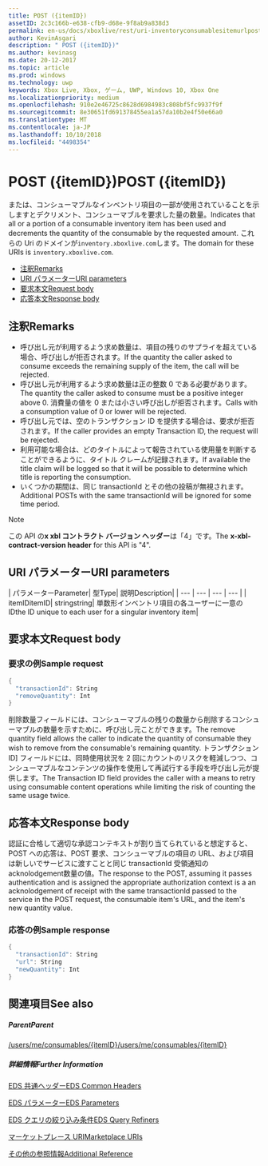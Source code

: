 ```yaml
---
title: POST ({itemID})
assetID: 2c3c166b-e638-cfb9-d68e-9f8ab9a838d3
permalink: en-us/docs/xboxlive/rest/uri-inventoryconsumablesitemurlpost.html
author: KevinAsgari
description: " POST ({itemID})"
ms.author: kevinasg
ms.date: 20-12-2017
ms.topic: article
ms.prod: windows
ms.technology: uwp
keywords: Xbox Live, Xbox, ゲーム, UWP, Windows 10, Xbox One
ms.localizationpriority: medium
ms.openlocfilehash: 910e2e46725c8628d6984983c808bf5fc9937f9f
ms.sourcegitcommit: 8e30651fd691378455ea1a57da10b2e4f50e66a0
ms.translationtype: MT
ms.contentlocale: ja-JP
ms.lasthandoff: 10/10/2018
ms.locfileid: "4498354"
---
```

# <a name="post-itemid"></a><span data-ttu-id="4cd41-104">POST ({itemID})</span><span class="sxs-lookup"><span data-stu-id="4cd41-104">POST ({itemID})</span></span>
<span data-ttu-id="4cd41-105">または、コンシューマブルなインベントリ項目の一部が使用されていることを示しますとデクリメント、コンシューマブルを要求した量の数量。</span><span class="sxs-lookup"><span data-stu-id="4cd41-105">Indicates that all or a portion of a consumable inventory item has been used and decrements the quantity of the consumable by the requested amount.</span></span>
<span data-ttu-id="4cd41-106">これらの Uri のドメインが`inventory.xboxlive.com`します。</span><span class="sxs-lookup"><span data-stu-id="4cd41-106">The domain for these URIs is `inventory.xboxlive.com`.</span></span>

  * [<span data-ttu-id="4cd41-107">注釈</span><span class="sxs-lookup"><span data-stu-id="4cd41-107">Remarks</span></span>](#ID4EX)
  * [<span data-ttu-id="4cd41-108">URI パラメーター</span><span class="sxs-lookup"><span data-stu-id="4cd41-108">URI parameters</span></span>](#ID4EQB)
  * [<span data-ttu-id="4cd41-109">要求本文</span><span class="sxs-lookup"><span data-stu-id="4cd41-109">Request body</span></span>](#ID4E2B)
  * [<span data-ttu-id="4cd41-110">応答本文</span><span class="sxs-lookup"><span data-stu-id="4cd41-110">Response body</span></span>](#ID4ENC)

<a id="ID4EX"></a>


## <a name="remarks"></a><span data-ttu-id="4cd41-111">注釈</span><span class="sxs-lookup"><span data-stu-id="4cd41-111">Remarks</span></span>

   * <span data-ttu-id="4cd41-112">呼び出し元が利用するよう求め数量は、項目の残りのサプライを超えている場合、呼び出しが拒否されます。</span><span class="sxs-lookup"><span data-stu-id="4cd41-112">If the quantity the caller asked to consume exceeds the remaining supply of the item, the call will be rejected.</span></span>
   * <span data-ttu-id="4cd41-113">呼び出し元が利用するよう求め数量は正の整数 0 である必要があります。</span><span class="sxs-lookup"><span data-stu-id="4cd41-113">The quantity the caller asked to consume must be a positive integer above 0.</span></span> <span data-ttu-id="4cd41-114">消費量の値を 0 または小さい呼び出しが拒否されます。</span><span class="sxs-lookup"><span data-stu-id="4cd41-114">Calls with a consumption value of 0 or lower will be rejected.</span></span>
   * <span data-ttu-id="4cd41-115">呼び出し元では、空のトランザクション ID を提供する場合は、要求が拒否されます。</span><span class="sxs-lookup"><span data-stu-id="4cd41-115">If the caller provides an empty Transaction ID, the request will be rejected.</span></span>
   * <span data-ttu-id="4cd41-116">利用可能な場合は、どのタイトルによって報告されている使用量を判断することができるように、タイトル クレームが記録されます。</span><span class="sxs-lookup"><span data-stu-id="4cd41-116">If available the title claim will be logged so that it will be possible to determine which title is reporting the consumption.</span></span>
   * <span data-ttu-id="4cd41-117">いくつかの期間は、同じ transactionId とその他の投稿が無視されます。</span><span class="sxs-lookup"><span data-stu-id="4cd41-117">Additional POSTs with the same transactionId will be ignored for some time period.</span></span>


> [!NOTE]
> <span data-ttu-id="4cd41-118">この API の<b>x xbl コントラクト バージョン ヘッダー</b>は「4」です。</span><span class="sxs-lookup"><span data-stu-id="4cd41-118">The <b>x-xbl-contract-version header</b> for this API is "4".</span></span>


<a id="ID4EQB"></a>


## <a name="uri-parameters"></a><span data-ttu-id="4cd41-119">URI パラメーター</span><span class="sxs-lookup"><span data-stu-id="4cd41-119">URI parameters</span></span>

| <span data-ttu-id="4cd41-120">パラメーター</span><span class="sxs-lookup"><span data-stu-id="4cd41-120">Parameter</span></span>| <span data-ttu-id="4cd41-121">型</span><span class="sxs-lookup"><span data-stu-id="4cd41-121">Type</span></span>| <span data-ttu-id="4cd41-122">説明</span><span class="sxs-lookup"><span data-stu-id="4cd41-122">Description</span></span>|
| --- | --- | --- | --- |
| <span data-ttu-id="4cd41-123">itemID</span><span class="sxs-lookup"><span data-stu-id="4cd41-123">itemID</span></span>| <span data-ttu-id="4cd41-124">string</span><span class="sxs-lookup"><span data-stu-id="4cd41-124">string</span></span>| <span data-ttu-id="4cd41-125">単数形インベントリ項目の各ユーザーに一意の ID</span><span class="sxs-lookup"><span data-stu-id="4cd41-125">the ID unique to each user for a singular inventory item</span></span>|

<a id="ID4E2B"></a>


## <a name="request-body"></a><span data-ttu-id="4cd41-126">要求本文</span><span class="sxs-lookup"><span data-stu-id="4cd41-126">Request body</span></span>

<a id="ID4EBC"></a>


### <a name="sample-request"></a><span data-ttu-id="4cd41-127">要求の例</span><span class="sxs-lookup"><span data-stu-id="4cd41-127">Sample request</span></span>


```cpp
{
  "transactionId": String
  "removeQuantity": Int
}

```


<span data-ttu-id="4cd41-128">削除数量フィールドには、コンシューマブルの残りの数量から削除するコンシューマブルの数量を示すために、呼び出し元ことができます。</span><span class="sxs-lookup"><span data-stu-id="4cd41-128">The remove quantity field allows the caller to indicate the quantity of consumable they wish to remove from the consumable's remaining quantity.</span></span> <span data-ttu-id="4cd41-129">トランザクション ID] フィールドには、同時使用状況を 2 回にカウントのリスクを軽減しつつ、コンシューマブルなコンテンツの操作を使用して再試行する手段を呼び出し元が提供します。</span><span class="sxs-lookup"><span data-stu-id="4cd41-129">The Transaction ID field provides the caller with a means to retry using consumable content operations while limiting the risk of counting the same usage twice.</span></span>

<a id="ID4ENC"></a>


## <a name="response-body"></a><span data-ttu-id="4cd41-130">応答本文</span><span class="sxs-lookup"><span data-stu-id="4cd41-130">Response body</span></span>

<span data-ttu-id="4cd41-131">認証に合格して適切な承認コンテキストが割り当てられていると想定すると、POST への応答は、POST 要求、コンシューマブルの項目の URL、および項目は新しいでサービスに渡すことと同じ transactionId 受領通知の acknolodgement数量の値。</span><span class="sxs-lookup"><span data-stu-id="4cd41-131">The response to the POST, assuming it passes authentication and is assigned the appropriate authorization context is a an acknolodgement of receipt with the same transactionId passed to the service in the POST request, the consumable item's URL, and the item's new quantity value.</span></span>

<a id="ID4EVC"></a>


### <a name="sample-response"></a><span data-ttu-id="4cd41-132">応答の例</span><span class="sxs-lookup"><span data-stu-id="4cd41-132">Sample response</span></span>


```cpp
{
  "transactionId": String
  "url": String
  "newQuantity": Int
}

```


<a id="ID4E6C"></a>


## <a name="see-also"></a><span data-ttu-id="4cd41-133">関連項目</span><span class="sxs-lookup"><span data-stu-id="4cd41-133">See also</span></span>

<a id="ID4EBD"></a>


##### <a name="parent"></a><span data-ttu-id="4cd41-134">Parent</span><span class="sxs-lookup"><span data-stu-id="4cd41-134">Parent</span></span>

[<span data-ttu-id="4cd41-135">/users/me/consumables/{itemID}</span><span class="sxs-lookup"><span data-stu-id="4cd41-135">/users/me/consumables/{itemID}</span></span>](uri-inventoryconsumablesitemurl.md)


<a id="ID4ELD"></a>


##### <a name="further-information"></a><span data-ttu-id="4cd41-136">詳細情報</span><span class="sxs-lookup"><span data-stu-id="4cd41-136">Further Information</span></span>

[<span data-ttu-id="4cd41-137">EDS 共通ヘッダー</span><span class="sxs-lookup"><span data-stu-id="4cd41-137">EDS Common Headers</span></span>](../../additional/edscommonheaders.md)

 [<span data-ttu-id="4cd41-138">EDS パラメーター</span><span class="sxs-lookup"><span data-stu-id="4cd41-138">EDS Parameters</span></span>](../../additional/edsparameters.md)

 [<span data-ttu-id="4cd41-139">EDS クエリの絞り込み条件</span><span class="sxs-lookup"><span data-stu-id="4cd41-139">EDS Query Refiners</span></span>](../../additional/edsqueryrefiners.md)

 [<span data-ttu-id="4cd41-140">マーケットプレース URI</span><span class="sxs-lookup"><span data-stu-id="4cd41-140">Marketplace URIs</span></span>](atoc-reference-marketplace.md)

 [<span data-ttu-id="4cd41-141">その他の参照情報</span><span class="sxs-lookup"><span data-stu-id="4cd41-141">Additional Reference</span></span>](../../additional/atoc-xboxlivews-reference-additional.md)

